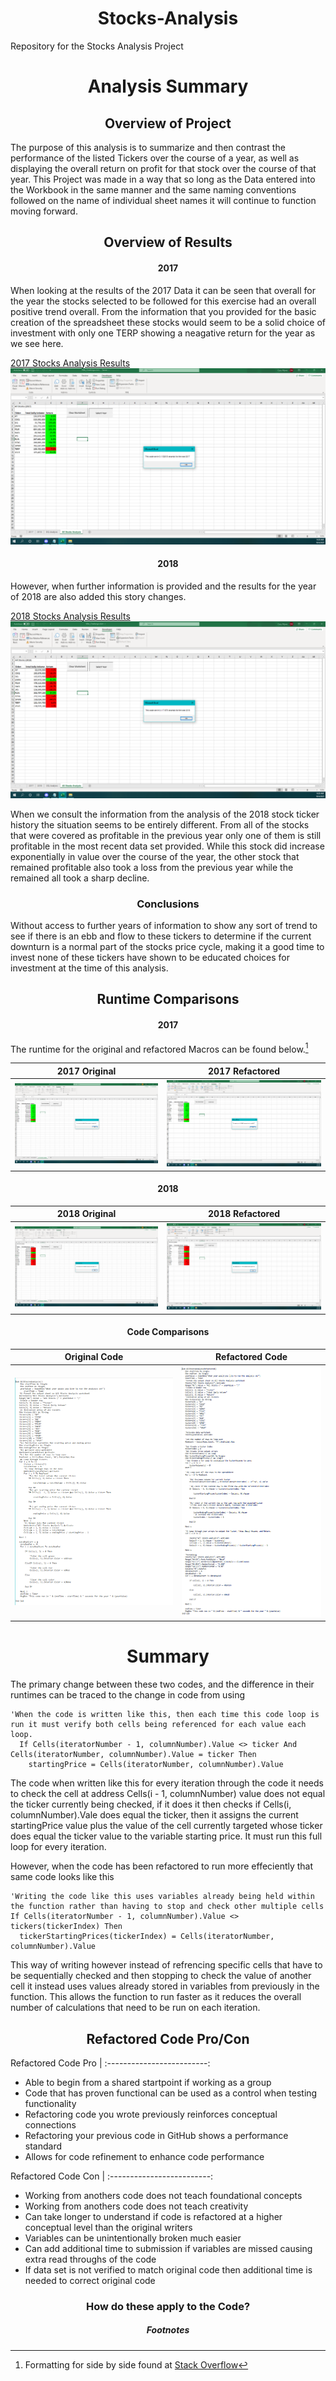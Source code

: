 # <div align="center">Stocks-Analysis</div>

Repository for the Stocks Analysis Project 

# <div align = "center">Analysis Summary</div>

## <div align = "center">Overview of Project</div>

  The purpose of this analysis is to summarize and then contrast the performance of the listed Tickers over the course of a year, as well as displaying the overall return on profit for that stock over the course of that year. This Project was made in a way that so long as the Data entered into the Workbook in the same manner and the same naming conventions followed on the name of individual sheet names it will continue to function moving forward.
  
## <div align = "center">Overview of Results</div>

#### <div align = "center">2017</div>
When looking at the results of the 2017 Data it can be seen that overall for the year the stocks selected to be followed for this exercise had an overall positive trend overall. From the information that you provided for the basic creation of the spreadsheet these stocks would seem to be a solid choice of investment with only one TERP showing a neagative return for the year as we see here. 

[2017 Stocks Analysis Results](https://github.com/CoryCMyers/Stocks-Analysis/blob/main/VBA_Challenge_2017.png) ![2017 Stocks Analysis Results](https://github.com/CoryCMyers/Stocks-Analysis/blob/main/VBA_Challenge_2017.png) 

#### <div align = "center">2018</div>

However, when further information is provided and the results for the year of 2018 are also added this story changes. 

[2018 Stocks Analysis Results](https://github.com/CoryCMyers/Stocks-Analysis/blob/main/VBA_Challenge_2018.png) ![2018 Stocks Analysis Results](https://github.com/CoryCMyers/Stocks-Analysis/blob/main/VBA_Challenge_2018.png)

When we consult the information from the analysis of the 2018 stock ticker history the situation seems to be entirely different. From all of the stocks that were covered as profitable in the previous year only one of them is still profitable in the most recent data set provided. While this stock did increase exponentially in value over the course of the year, the other stock that remained profitable also took a loss from the previous year while the remained all took a sharp decline.

### <div align = "center">Conclusions</div>

Without access to further years of information to show any sort of trend to see if there is an ebb and flow to these tickers to determine if the current downturn is a normal part of the stocks price cycle, making it a good time to invest none of these tickers have shown to be educated choices for investment at the time of this analysis.

## <div align = "center">Runtime Comparisons</div>

#### <div align = "center">2017</div>

The runtime for the original and refactored Macros can be found below.[^1]

2017 Original | 2017 Refactored 
:-------------------------:|:-------------------------:
![2017 Runtime Original](https://github.com/CoryCMyers/Stocks-Analysis/blob/CoryCMyers-patch-1-workingOnReadme/2017Base.PNG)  |  ![2017 Runtime Refactored](https://github.com/CoryCMyers/Stocks-Analysis/blob/main/VBA_Challenge_2017.png)

#### <div align = "center">2018</div>

2018 Original             |  2018 Refactored
:-------------------------:|:-------------------------:
![2018 Runtime Original](https://github.com/CoryCMyers/Stocks-Analysis/blob/CoryCMyers-patch-1-workingOnReadme/2018Base.PNG)  |  ![2018 Runtime Refactored](https://github.com/CoryCMyers/Stocks-Analysis/blob/CoryCMyers-patch-1-workingOnReadme/VBA_Challenge_2018.png)

#### <div align = "center">Code Comparisons</div>

Original Code | Refactored Code 
:-------------------------:|:-------------------------:
![Original Code](https://github.com/CoryCMyers/Stocks-Analysis/blob/main/Analysis_Code_Original.PNG)  | ![Refactored Code](https://github.com/CoryCMyers/Stocks-Analysis/blob/main/Analysis_Code_Refactored.PNG)


# <div align = "center">Summary</div>

The primary change between these two codes, and the difference in their runtimes can be traced to the change in code from using

```
'When the code is written like this, then each time this code loop is run it must verify both cells being referenced for each value each loop.
  If Cells(iteratorNumber - 1, columnNumber).Value <> ticker And Cells(iteratorNumber, columnNumber).Value = ticker Then
    startingPrice = Cells(iteratorNumber, columnNumber).Value
```

The code when written like this for every iteration through the code it needs to check the cell at address Cells(i - 1, columnNumber) value does not equal the ticker currently being checked, if it does it then checks if Cells(i, columnNumber).Vale does equal the ticker, then it assigns the current startingPrice value plus the value of the cell currently targeted whose ticker does equal the ticker value to the variable starting price. It must run this full loop for every iteration.

However, when the code has been refactored to run more effeciently that same code looks like this

```
'Writing the code like this uses variables already being held within the function rather than having to stop and check other multiple cells
If Cells(iteratorNumber - 1, columnNumber).Value <> tickers(tickerIndex) Then
  tickerStartingPrices(tickerIndex) = Cells(iteratorNumber, columnNumber).Value
```

This way of writing however instead of refrencing specific cells that have to be sequentially checked and then stopping to check the value of another cell it instead uses values already stored in variables from previously in the function. This allows the function to run faster as it reduces the overall number of calculations that need to be run on each iteration.


## <div align = "center">Refactored Code Pro/Con</div>

Refactored Code Pro       | 
:-------------------------:

- Able to begin from a shared startpoint if working as a group
- Code that has proven functional can be used as a control when testing functionality
- Refactoring code you wrote previously reinforces conceptual connections
- Refactoring your previous code in GitHub shows a performance standard
- Allows for code refinement to enhance code performance

Refactored Code Con       |
:-------------------------:

- Working from anothers code does not teach foundational concepts
- Working from anothers code does not teach creativity
- Can take longer to understand if code is refactored at a higher conceptual level than the original writers
- Variables can be unintentionally broken much easier
- Can add additional time to submission if variables are missed causing extra read throughs of the code
- If data set is not verified to match original code then additional time is needed to correct original code

### <div align = "center">How do these apply to the Code?</div>
  
  


##### <div align = "center"> Footnotes </div>
[^1]: Formatting for side by side found at [Stack Overflow](https://stackoverflow.com/questions/24319505/how-can-one-display-images-side-by-side-in-a-github-readme-md)
